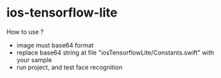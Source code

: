 # ios-tensorflow-lite

How to use ?
- image must base64 format
- replace base64 string at file "iosTensorflowLite/Constants.swift" with your sample
- run project, and test face recognition

